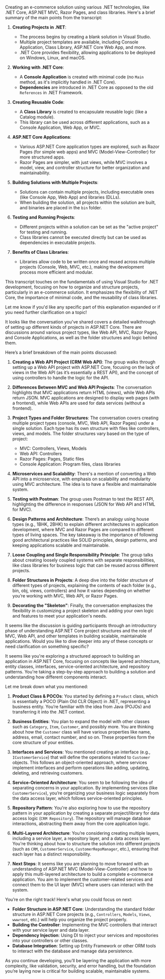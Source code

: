 



Creating an e-commerce solution using various .NET technologies, like .NET Core, ASP.NET MVC, Razor Pages, and class libraries. Here's a brief summary of the main points from the transcript:

1. **Creating Projects in .NET**:
   - The process begins by creating a blank solution in Visual Studio.
   - Multiple project templates are available, including Console Application, Class Library, ASP.NET Core Web App, and more.
   - .NET Core provides flexibility, allowing applications to be deployed on Windows, Linux, and macOS.

2. **Working with .NET Core**:
   - A **Console Application** is created with minimal code (no `Main` method, as it's implicitly handled in .NET Core).
   - **Dependencies** are introduced in .NET Core as opposed to the old `References` in .NET Framework.

3. **Creating Reusable Code**:
   - A **Class Library** is created to encapsulate reusable logic (like a Catalog module).
   - This library can be used across different applications, such as a Console Application, Web App, or MVC.

4. **ASP.NET Core Applications**:
   - Various ASP.NET Core application types are explored, such as Razor Pages (for simple web apps) and MVC (Model-View-Controller) for more structured apps.
   - Razor Pages are simpler, with just views, while MVC involves a model, view, and controller structure for better organization and maintainability.

5. **Building Solutions with Multiple Projects**:
   - Solutions can contain multiple projects, including executable ones (like Console App, Web App) and libraries (DLLs).
   - When building the solution, all projects within the solution are built, and binaries are placed in the `bin` folder.

6. **Testing and Running Projects**:
   - Different projects within a solution can be set as the "active project" for testing and running.
   - Class libraries cannot be executed directly but can be used as dependencies in executable projects.

7. **Benefits of Class Libraries**:
   - Libraries allow code to be written once and reused across multiple projects (Console, Web, MVC, etc.), making the development process more efficient and modular.

This transcript touches on the fundamentals of using Visual Studio for .NET development, focusing on how to organize and structure projects, particularly in an e-commerce solution. It emphasizes the flexibility of .NET Core, the importance of minimal code, and the reusability of class libraries.

Let me know if you'd like any specific part of this explanation expanded or if you need further clarification on a topic!

It looks like the conversation you've shared covers a detailed walkthrough of setting up different kinds of projects in ASP.NET Core. There are discussions around various project types, like Web API, MVC, Razor Pages, and Console Applications, as well as the folder structures and logic behind them.

Here’s a brief breakdown of the main points discussed:

1. **Creating a Web API Project (CRM Web API)**: The group walks through setting up a Web API project with ASP.NET Core, focusing on the lack of views in the Web API (as it’s essentially a REST API), and the concept of using controllers to handle the logic for the API.

2. **Differences Between MVC and Web API Projects**: The conversation highlights that MVC applications return HTML (views), while Web APIs return JSON. MVC applications are designed to display web pages (with a frontend), while Web APIs are used for data services (without a frontend).

3. **Project Types and Folder Structures**: The conversation covers creating multiple project types (console, MVC, Web API, Razor Pages) under a single solution. Each type has its own structure with files like controllers, views, and models. The folder structures vary based on the type of project:
   - MVC: Controllers, Views, Models
   - Web API: Controllers
   - Razor Pages: Pages, Static files
   - Console Application: Program files, class libraries

4. **Microservices and Scalability**: There's a mention of converting a Web API into a microservice, with emphasis on scalability and modularity using MVC architecture. The idea is to have a flexible and maintainable system.

5. **Testing with Postman**: The group uses Postman to test the REST API, highlighting the difference in responses (JSON for Web API and HTML for MVC).

6. **Design Patterns and Architecture**: There’s an analogy using house types (e.g., 1BHK, 2BHK) to explain different architectures in application development, where MVC and Razor Pages are compared to different types of living spaces. The key takeaway is the importance of following good architectural practices like SOLID principles, design patterns, and keeping applications scalable and maintainable.

7. **Loose Coupling and Single Responsibility Principle**: The group talks about creating loosely coupled systems with separate responsibilities, like class libraries for business logic that can be reused across different projects.

8. **Folder Structures in Projects**: A deep dive into the folder structure of different types of projects, explaining the contents of each folder (e.g., bin, obj, views, controllers) and how it varies depending on whether you’re working with MVC, Web API, or Razor Pages.

9. **Decorating the "Skeleton"**: Finally, the conversation emphasizes the flexibility in customizing a project skeleton and adding your own logic and features to meet your application's needs.

It seems like the discussion is guiding participants through an introductory phase of understanding ASP.NET Core project structures and the role of MVC, Web API, and other templates in building scalable, maintainable applications. Would you like to dive deeper into any of these concepts or need clarification on something specific?

It seems like you're exploring a structured approach to building an application in ASP.NET Core, focusing on concepts like layered architecture, entity classes, interfaces, service-oriented architecture, and repository patterns. You're taking a step-by-step approach to building a solution and understanding how different components interact.

Let me break down what you mentioned:

1. **Product Class & POCOs**: You started by defining a `Product` class, which is essentially a POCO (Plain Old CLR Object) in .NET, representing a business entity. You’re familiar with the idea from Java (POJOs) and transferring it into the .NET context.

2. **Business Entities**: You plan to expand the model with other classes such as `Category`, `Item`, `Customer`, and possibly more. You are thinking about how the `Customer` class will have various properties like name, address, email, contact number, and so on. These properties form the core structure of your entities.

3. **Interfaces and Services**: You mentioned creating an interface (e.g., `ICustomerService`) that will define the operations related to `Customer` objects. This follows an object-oriented approach, where services implement interfaces and perform operations like adding, updating, deleting, and retrieving customers.

4. **Service-Oriented Architecture**: You seem to be following the idea of separating concerns in your application. By implementing services (like `CustomerService`), you’re organizing your business logic separately from the data access layer, which follows service-oriented principles.

5. **Repository Pattern**: You're also exploring how to use the repository pattern in your application by creating a separate project/library for data access logic (`CRM Repository`). The repository will manage database interactions, abstracting them away from the core application logic.

6. **Multi-Layered Architecture**: You’re considering creating multiple layers, including a service layer, a repository layer, and a data access layer. You're thinking about how to structure the solution into different projects (such as `CRM`, `CustomerService`, `CustomerRepoManager`, etc.), ensuring that each layer has a distinct responsibility.

7. **Next Steps**: It seems like you are planning to move forward with an understanding of ASP.NET MVC (Model-View-Controller) and how to apply this multi-layered architecture to build a complete e-commerce application. You aim to implement the customer-related services and connect them to the UI layer (MVC) where users can interact with the system.

You’re on the right track! Here's what you could focus on next:
- **Folder Structure in ASP.NET Core**: Understanding the standard folder structure in ASP.NET Core projects (e.g., `Controllers`, `Models`, `Views`, `wwwroot`, etc.) will help you organize the project properly.
- **Building the Controller**: Implementing the MVC controllers that interact with your service layer and data layer.
- **Dependency Injection**: Using DI to inject your services and repositories into your controllers or other classes.
- **Database Integration**: Setting up Entity Framework or other ORM tools to interact with the database and manage data persistence.

As you continue developing, you’ll be layering the application with more complexity, like validation, security, and error handling, but the foundation you’re laying now is critical for building scalable, maintainable systems.
 